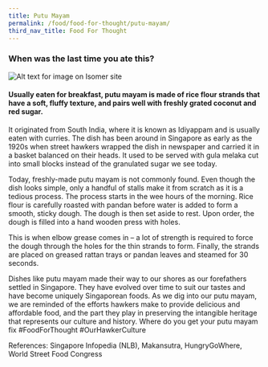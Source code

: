 ```yaml
---
title: Putu Mayam
permalink: /food/food-for-thought/putu-mayam/
third_nav_title: Food For Thought
---
```

### When was the last time you ate this? ###

![Alt text for image on Isomer site](/images/putumayam.jpeg)

#### Usually eaten for breakfast, putu mayam is made of rice flour strands that have a soft, fluffy texture, and pairs well with freshly grated coconut and red sugar. ####

It originated from South India, where it is known as Idiyappam and is usually eaten with curries. The dish has been around in Singapore as early as the 1920s when street hawkers wrapped the dish in newspaper and carried it in a basket balanced on their heads. It used to be served with gula melaka cut into small blocks instead of the granulated sugar we see today.

Today, freshly-made putu mayam is not commonly found. Even though the dish looks simple, only a handful of stalls make it from scratch as it is a tedious process. The process starts in the wee hours of the morning. Rice flour is carefully roasted with pandan before water is added to form a smooth, sticky dough. The dough is then set aside to rest. Upon order, the dough is filled into a hand wooden press with holes. 

This is when elbow grease comes in – a lot of strength is required to force the dough through the holes for the thin strands to form. Finally, the strands are placed on greased rattan trays or pandan leaves and steamed for 30 seconds. 

Dishes like putu mayam made their way to our shores as our forefathers settled in Singapore. They have evolved over time to suit our tastes and have become uniquely Singaporean foods. As we dig into our putu mayam, we are reminded of the efforts hawkers make to provide delicious and affordable food, and the part they play in preserving the intangible heritage that represents our culture and history. Where do you get your putu mayam fix #FoodForThought #OurHawkerCulture

References: Singapore Infopedia (NLB), Makansutra, HungryGoWhere, World Street Food Congress